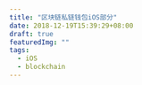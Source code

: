 ```yaml
---
title: "区块链私链钱包iOS部分"
date: 2018-12-19T15:39:29+08:00
draft: true
featuredImg: ""
tags: 
  - iOS
  - blockchain
---
```


